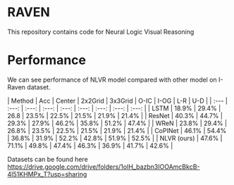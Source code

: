 # RAVEN

This repository contains code for Neural Logic Visual Reasoning 

# Performance

We can see performance of NLVR model compared with other model on I-Raven dataset.



| Method     | Acc        | Center     | 2x2Grid    | 3x3Grid    | O-IC
        | I-OG        | L-R       | U-D       |
| :---       | :---:      | :---:      | :---:      | :---:      | :---:      | :---:      | :---:      | :---:      |
| LSTM       | 18.9%     | 29.4%     | 26.8     | 23.5%     | 22.5%     | 21.5%     | 21.9%     | 21.4%     |
| ResNet       | 40.3%     | 44.7%     | 29.3%     | 27.9%     | 46.2%      | 35.8%      | 51.2%      | 47.4%     |
| WReN        | 23.8%     | 29.4%     | 26.8%     | 23.5%     | 22.5%     | 21.5%     | 21.9%     | 21.4%     |
| CoPINet     | 46.1%     | 54.4%     | 36.8%     | 31.9%     | 52.2%     | 42.8%     | 51.9%     | 52.5%     |
| NLVR (ours)   | 47.6%     | 71.1%     | 49.8%     | 47.4%     | 46.3%     | 36.9%     | 41.7%     | 42.6%     |


Datasets can be found here https://drive.google.com/drive/folders/1oIH_bazbn3IOOAmcBkcB-4I51KHMPx_T?usp=sharing